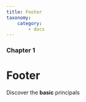 ```yaml
---
title: Footer
taxonomy:
    category:
        - docs
---
```


### Chapter 1

# Footer

Discover the **basic** principals
